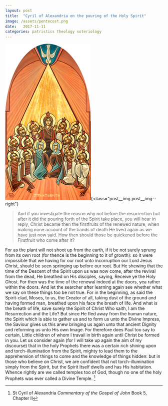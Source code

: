 ```yaml
---
layout: post
title:  "Cyril of Alexandria on the pouring of the Holy Spirit"
image: /assets/pentecost.png
date:   2017-11-11
categories: patristics theology soteriology 
---
```


![The creation of Man](/assets/pentecost.png){:class="post__img post__img--right"}
>And if you investigate the reason why not before the resurrection but after it did the pouring forth of the Spirit take place, you will hear in reply, Christ became then the firstfruits of the renewed nature, when making none account of the bands of death He lived again as we have just now said. How then should those be quickened before the Firstfruit who come after It?
<!--excerpt-->
For as the plant will not shoot up from the earth, if it be not surely sprung from its own root (for thence is the beginning to it of growth): so it were impossible that we having for our root unto incorruption our Lord Jesus Christ, should be seen springing up before our root. But He shewing that the time of the Descent of the Spirit upon us was now come, after the revival from the dead, He breathed on His disciples, saying, Receive ye the Holy Ghost. For then was the time of the renewal indeed at the doors, yea rather within the doors. And let the searcher after learning again see whether what we say on these things too be not true. For in the beginning, as said the Spirit-clad, Moses, to us, the Creator of all, taking dust of the ground and having formed man, breathed upon his face the breath of life. And what is the breath of life, save surely the Spirit of Christ Who saith, I am the Resurrection and the Life? But since He fled away from the human nature, the Spirit which is able to gather us and to form us unto the Divine Impress, the Saviour gives us this anew bringing us again unto that ancient Dignity and reforming us unto His own Image. For therefore does Paul too say to certain, Little children of whom I travail in birth again until Christ be formed in you.
Let us consider again (for I will take up again the aim of my discourse) that in the holy Prophets there was a certain rich shining upon and torch-illumination from the Spirit, mighty to lead them to the apprehension of things to come and the knowledge of things hidden: but in those who believe on Christ, we are confident that not torch-illumination simply from the Spirit, but the Spirit Itself dwells and has His habitation. Whence rightly are we called temples too of God, though no one of the holy Prophets was ever called a Divine Temple. [^1]

[^1]: St Cyril of Alexandria _Commentary of the Gospel of John_ Book 5, Chapter II
